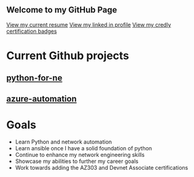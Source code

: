 ## Welcome to my GitHub Page

[View my current resume](https://kevin-on-github.github.io/resume.html)
[View my linked in profile](https://www.linkedin.com/in/kevin-hicks-6b6b7a1b1)
[View my credly certification badges](https://www.credly.com/users/kevin-hicks.7167af93)

# Current Github projects
## [python-for-ne](https://github.com/kevin-on-github/python-for-ne)
## [azure-automation](https://github.com/kevin-on-github/azure-automation)

# Goals
- Learn Python and network automation
- Learn ansible once I have a solid foundation of python
- Continue to enhance my network engineering skills
- Showcase my abilities to further my career goals
- Work towards adding the AZ303 and Devnet Associate certifications
